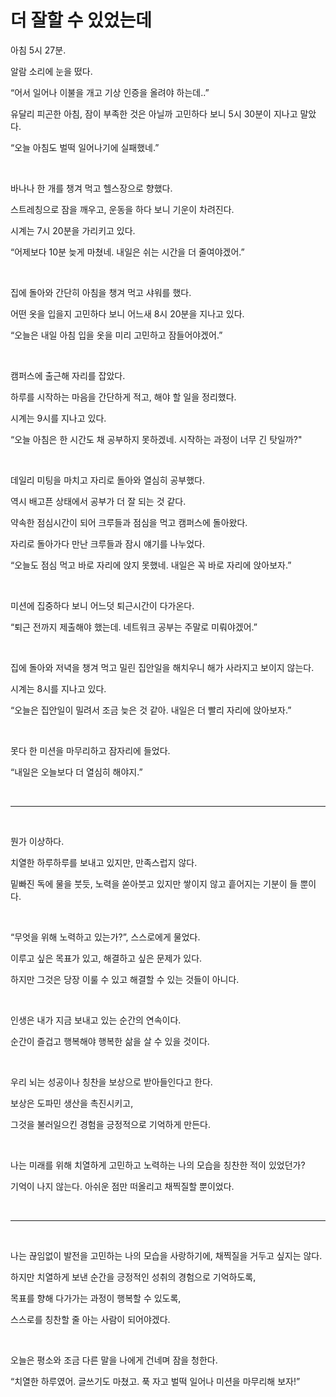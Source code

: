 # 더 잘할 수 있었는데

아침 5시 27분.

알람 소리에 눈을 떴다.

“어서 일어나 이불을 개고 기상 인증을 올려야 하는데..”

유달리 피곤한 아침, 잠이 부족한 것은 아닐까 고민하다 보니 5시 30분이 지나고 말았다.

“오늘 아침도 벌떡 일어나기에 실패했네.”

<br>

바나나 한 개를 챙겨 먹고 헬스장으로 향했다.

스트레칭으로 잠을 깨우고, 운동을 하다 보니 기운이 차려진다.

시계는 7시 20분을 가리키고 있다.

“어제보다 10분 늦게 마쳤네. 내일은 쉬는 시간을 더 줄여야겠어.”

<br>

집에 돌아와 간단히 아침을 챙겨 먹고 샤워를 했다.

어떤 옷을 입을지 고민하다 보니 어느새 8시 20분을 지나고 있다.

“오늘은 내일 아침 입을 옷을 미리 고민하고 잠들어야겠어.”

<br>

캠퍼스에 출근해 자리를 잡았다.

하루를 시작하는 마음을 간단하게 적고, 해야 할 일을 정리했다.

시계는 9시를 지나고 있다.

“오늘 아침은 한 시간도 채 공부하지 못하겠네. 시작하는 과정이 너무 긴 탓일까?"

<br>

데일리 미팅을 마치고 자리로 돌아와 열심히 공부했다.

역시 배고픈 상태에서 공부가 더 잘 되는 것 같다.

약속한 점심시간이 되어 크루들과 점심을 먹고 캠퍼스에 돌아왔다.

자리로 돌아가다 만난 크루들과 잠시 얘기를 나누었다.

“오늘도 점심 먹고 바로 자리에 앉지 못했네. 내일은 꼭 바로 자리에 앉아보자.”

<br>

미션에 집중하다 보니 어느덧 퇴근시간이 다가온다.

“퇴근 전까지 제출해야 했는데. 네트워크 공부는 주말로 미뤄야겠어.”

<br>

집에 돌아와 저녁을 챙겨 먹고 밀린 집안일을 해치우니 해가 사라지고 보이지 않는다.

시계는 8시를 지나고 있다.

“오늘은 집안일이 밀려서 조금 늦은 것 같아. 내일은 더 빨리 자리에 앉아보자.”

<br>

못다 한 미션을 마무리하고 잠자리에 들었다.

“내일은 오늘보다 더 열심히 해야지.”

<br>

---

<br>

뭔가 이상하다.

치열한 하루하루를 보내고 있지만, 만족스럽지 않다.

밑빠진 독에 물을 붓듯, 노력을 쏟아붓고 있지만 쌓이지 않고 흩어지는 기분이 들 뿐이다.

<br>

“무엇을 위해 노력하고 있는가?”, 스스로에게 물었다.

이루고 싶은 목표가 있고, 해결하고 싶은 문제가 있다.

하지만 그것은 당장 이룰 수 있고 해결할 수 있는 것들이 아니다.

<br>

인생은 내가 지금 보내고 있는 순간의 연속이다.

순간이 즐겁고 행복해야 행복한 삶을 살 수 있을 것이다.

<br>

우리 뇌는 성공이나 칭찬을 보상으로 받아들인다고 한다.

보상은 도파민 생산을 촉진시키고,

그것을 불러일으킨 경험을 긍정적으로 기억하게 만든다.

<br>

나는 미래를 위해 치열하게 고민하고 노력하는 나의 모습을 칭찬한 적이 있었던가?

기억이 나지 않는다. 아쉬운 점만 떠올리고 채찍질할 뿐이었다.

<br>

---

<br>

나는 끊임없이 발전을 고민하는 나의 모습을 사랑하기에, 채찍질을 거두고 싶지는 않다.

하지만 치열하게 보낸 순간을 긍정적인 성취의 경험으로 기억하도록,

목표를 향해 다가가는 과정이 행복할 수 있도록,

스스로를 칭찬할 줄 아는 사람이 되어야겠다.

<br>

오늘은 평소와 조금 다른 말을 나에게 건네며 잠을 청한다.

“치열한 하루였어. 글쓰기도 마쳤고. 푹 자고 벌떡 일어나 미션을 마무리해 보자!”
